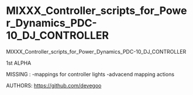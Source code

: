 # MIXXX_Controller_scripts_for_Power_Dynamics_PDC-10_DJ_CONTROLLER
MIXXX_Controller_scripts_for_Power_Dynamics_PDC-10_DJ_CONTROLLER

1st ALPHA

MISSING : 
-mappings for controller lights 
-advacend mapping actions

AUTHORS:
https://github.com/devegoo
